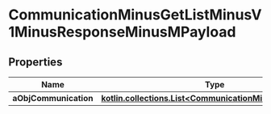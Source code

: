 
# CommunicationMinusGetListMinusV1MinusResponseMinusMPayload

## Properties
Name | Type | Description | Notes
------------ | ------------- | ------------- | -------------
**aObjCommunication** | [**kotlin.collections.List&lt;CommunicationMinusListElement&gt;**](CommunicationMinusListElement.md) |  | 



